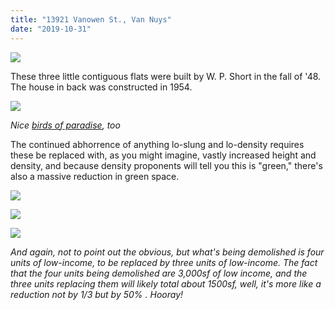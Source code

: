 ```yaml
---
title: "13921 Vanowen St., Van Nuys"
date: "2019-10-31"
---
```


![](/images/Screen-Shot-2019-10-30-at-3.14.09-PM-1024x504.jpg)

These three little contiguous flats were built by W. P. Short in the fall of '48. The house in back was constructed in 1954.

![](/images/b5b76-screen-shot-2019-10-30-at-3.17.01-pm.jpg)

_Nice [birds of paradise](https://www.lamag.com/askchris/ask-chris-when-did-the-bird-of-paradise-become-the-official-flower-of-l-a/), too_

The continued abhorrence of anything lo-slung and lo-density requires these be replaced with, as you might imagine, vastly increased height and density, and because density proponents will tell you this is "green," there's also a massive reduction in green space.

![](/images/Screen-Shot-2019-10-30-at-3.15.45-PM-1024x503.jpg)

![](/images/screen-shot-2022-01-10-at-3.28.11-pm.jpg)

![](/images/screen-shot-2022-01-10-at-3.30.59-pm.jpg)

_And again, not to point out the obvious, but what's being demolished is four units of low-income, to be replaced by three units of low-income. The fact that the four units being demolished are 3,000sf of low income, and the three units replacing them will likely total about 1500sf, well, it's more like a reduction not by 1/3 but by 50% . Hooray!_
